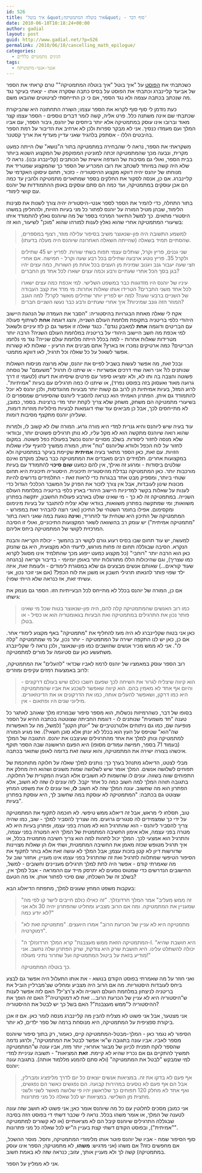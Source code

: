 ```yaml
---
id: 526
title: 'איך בוטל &quot;איך בוטלה המתמטיקה&quot; - סוף דבר'
date: 2010-06-10T10:18:24+00:00
author: gadial
layout: post
guid: http://www.gadial.net/?p=526
permalink: /2010/06/10/cancelling_math_epilogue/
categories:
  - הגיגים מתמטיים כלליים
tags:
  - אנטי-אנטי-מתמטיקה
---
```

כשכתבתי את [הפוסט](http://www.gadial.net/?p=504) על "איך בוטל "איך בוטלה המתמטיקה"" טרם קראתי את הספר של אביעד קליינברג וכתבתי את הפוסט על בסיס כתבה שסקרה אותו - יצאתי בעיקר נגד מה שנכתב בכתבה עצמה ולא נגד הספר, אם כי כן התייחסתי לציטוטים שהובאו משם.

כעת נזדמן לי סוף סוף לקרוא את הספר עצמו; השורה התחתונה היא שהביקורת שכתבתי שם אינה משתנה כלל. פרט אליה, קשה לומר דברים נוספים - הספר עצמו קצר מאוד וברובו אינו עוסק במתמטיקה אלא יותר ביחסים של יוהנס, גיבור הספר, עם אביו המלך ועם מעמדו כנסיך. אני לא מבקר ספרות ולכן לא ארחיב את הדיבור על רמת הספר בהיבטים הללו - אסתפק בלהגיד שאני עדיין מעדיף את אריך קסטנר.

משקראתי את הספר, נראה לי שהבחירה במתמטיקה בתור ה"נושא" שלו הייתה כמעט מקרית, ונבעה מכך שהמתמטיקה זכתה למוניטין המפוקפק של המקצוע השנוא ביותר בבית הספר, ואולי גם מסיבות של העדפה אישית של הכותבים (קליינברג ובנו). נראה לי שלא היה קשה במיוחד לשכתב את רובו המכריע של הספר כך שהמקצוע שמטריד את מנוחתו של יוהנס יהיה דווקא מקצוע ההיסטוריה - כזכור, תחום עיסוקו האקדמי של קליינברג. אם כן, אנסה לסקור את החלקים בספר שמתארים מתמטיקה ולהבין עד כמה הם אכן עוסקים במתמטיקה, ועד כמה הם סתם עוסקים באופן ההתמודדות של יוהנס עם קושי לימודי.

בתור התחלה, כדי להמיר את הספר לספר אנטי-היסטוריה יהיה צורך לשנות את סצינות הלימוד, שבהן מטיל המורה על יוהנס לפתור כל מני בעיות הזויות, ולהחליפן במשהו היסטורי מתאים. כך למשל התיאור המרכזי בספר של מה שיוהנס נאלץ להתמודד איתו בשיעורי המתמטיקה אחרי שהוא נאלץ לענות למורהו שהוא "מוכן" לשיעור, הוא זה:

> למשמע התשובה היה פון-שנאוצר משיב בסיפור עלילה מוזר, רצוף במספרים, שהסתיים תמיד בשאלה (שהייתה השאלה האחרונה שיוהנס היה מעלה בדעתו).

> שני גננים, פריץ וקרל, שותלים עצמי תפוח בשתי שורות. לפריץ יש 45 שתילים ולקרל 35. פריץ נוטע ארבעה שתילים בכל רבע שעה וקרל - חמישה. אם אחרי חצי שעה יעבור גנב ויגנוב שמינית מן העצים בכל אחת מן השורות, כמה עצים יהיו בגן בסך הכל אחרי שעתיים ורבע וכמה עצים ישארו לכל אחד מן החברים?

> עיניו של יוהנס היו מזדגגות כבר במשפט השלישי. למי אכפת כמה עצים ישארו לכל אחד משני החברים? הטרידו אותו שאלות אחרות: מי מדד את קצב העבודה של השניים ברבעי שעה? למה יש לפריץ יותר שתילים מאשר לקרל? למה הגנב המוזר הזה גונב שמיניות? איך אחרי שעתיים ורבע כבר נעשו השניים חברים?

אקח לי שאלה מאחת הבגרויות בהיסטוריה: "הסבר את העמדה של הנהגת היישוב היהודי כלפי בריטניה בתקופת מלחמת העולם השנייה, והצג דוגמה **אחת** לשיתוף פעולה עם הבריטים ודוגמה **אחת** למאבק נגדם". כנגד שאלה זו אפשר גם כן לזז עיניים ולשאול למי אכפת מה חשב היישוב היהודי על בריטניה במלחמת העולם השניה? הרבה יותר מטרידות שאלות אחרות - למה בכלל הייתה מלחמת עולם שנייה? נגד מי נלחמו הבריטים? כמה ארטיקים נמכרו אז בארץ? אתם מבינים את הרעיון - שאלות לא קשורות אפשר לשאול על כל שאלה וכל תרגיל, לאו דווקא מתמטי.

ובכל זאת, מה אפשר לעשות בשביל לפייס את יוהנס, שלא מרוצה מניסוח השאלות שנותנים לו? אני רואה שתי דרכים אפשריות - או שיתנו לו תרגיל "משעמם" של נוסחה פשוטה והצבה בה ותו לא, ולא ימציאו סיפור עם פרטים שיסיחו את דעתו (לטעמי זו דרך גרועה מאוד ואעסוק בזה בפוסט נפרד), או שיתנו לו כמה תרגילים עם בעיות "אמיתיות". לרוע המזל, בעיות אמיתיות הן לרוב גם קשות יותר מבעיות מהונדסות, ולכן יוהנס לא יוכל להתמודד גם איתן. הפתרון האמיתי הוא כנראה להסביר ליוהנס שהסיפורים שמספרים לו בשיעורי מתמטיקה הם משחק, משחק שלא צריך לקחת יותר מדי ברצינות. בספר, כמובן, לא מתייחסים לכך, אבל כן מביאים עוד שתי דוגמאות לבעיות מילוליות מוזרות דומות, שעליהן יוהנס מתקצף מסיבות דומות.

עוד בעיה שיש ליוהנס והיא גנרית למדי היא מורה גרוע. המורה שלו לא קשוב לו, ולמרות שהוא רואה שיוהנס מתקשה הוא לא מקל עליו, לא נותן תרגילים פשוטים יותר, ובוודאי שלא מנסה לחזור ליסודות. בשלב מסויים יוהנס נכשל בפעולת כפל פשוטה. במקום לחזור על לוח הכפל ולוודא שליוהנס "נוח" איתו, המורה ממשיך להעיף עליו שאלות הזויות. עם זאת, כאן הספר מתאר בעיה **אמיתית** שקיימת בעיקר במתמטיקה ולא במקצועות אחרים. תלמידים רבים מאבדים את המתמטיקה כבר בשלב מוקדם ואינם שולטים ביסודות - ומרגע זה ואילך, אין להם כמעט **שום סיכוי** להתמודד עם בעיות מורכבות יותר. כאן המתמטיקה נבדלת מהיסטוריה תיכונית. היסטוריה תיכונית היא תחום שטחי ביותר, ומספיק מבט אחד בבגרות כדי לראות זאת - התלמידים נדרשים להיות מכונות שינון לעובדות, אבל אין צורך לזכור את הפרק על המשבר הכלכלי הגדול כדי לענות על שאלות בקשר למדיניות היישוב היהודי בארץ כלפי בריטניה במלחמת העולם השנייה. במתמטיקה זה לא כך - מי שאינו שולט בארבע פעולות החשבון, יתקשה בפתרון משוואות; ומי שמתקשה בפתרון משוואות, בוודאי שלא יצליח להתגבר על בעיות מינימום ומקסימום. אפילו בחומר השטחי של התיכון (ואני רוצה להבהיר זאת במפורש - המתמטיקה של התיכון היא שטחית עד להחריד, ו**אינה** נוגעת במה שאני רואה בתור "מתמטיקה אמיתית") יש עומק רב בהשוואה לשאר המקצועות התיכוניים, ואולי זו הסיבה המרכזית לקושי של המתמטיקה ביחס אליהם.

למעשה, יש עוד תחום שבו בסיס רעוע גורם לקושי רב בהמשך - יכולת הקריאה והבנת הנקרא. הסיבה שבגללה תחום זה פחות מורגש, לדעתי הלא מקצועית, היא גם שהנזק כאן הוא הרבה יותר "רוחבי" (כל מקצוע כמעט ייפגע מכך שהתלמיד אינו מסוגל לקרוא כמו שצריך), וגם שהיכולות הללו מתורגלות יותר באופן יומיומי - בדיבור וקריאה (בהנחה שעוד קוראים&#8230;) שאותם אנשים מבצעים גם שלא במסגרת לימודים - ולעומת זאת, איזה ילד שפוי פותר להנאתו תרגילי חשבון או משנן את לוח הכפל? (אם אני זוכר נכון, אני עשיתי זאת, אז כנראה שלא הייתי שפוי).

אם כן, המורה של יוהנס בכלל לא מתייחס לכל הבעייתיות הזו. הספר גם מנמק את גישתו:

> כמו רוב האנשים שהמתמטיקה קלה להם, היה פון-שנאוצר בטוח שכל מי שאינו פותר נכון את התרגילים במתמטיקה ואת הבעיות בגאומטריה הוא או כסיל - או בטלן.

כאן אני בטוח שקליינברג לא היה מעז להחליף את "מתמטיקה" באף מקצוע לימודי אחר. אם כן, כאן יש לנו התקפה ישירה על המתמטיקה - יותר נכון, על מי שמתמטיקה "קלה לו". אני לא ממש מכיר אנשים שחושבים כמו פון-שנאוצר, ולכן נראה לי שקליינברג משתעשע כאן עם סטיגמה על מורים למתמטיקה.

רוב הספר עוסק במאמציו של יוהנס לרמוז לאביו שכדאי "להעלים" את המתמטיקה, לרוב באמצעות רמזים עקיפים ומוזרים:

> הוא קיווה שיצליח לגרור את השיחה לכך שפעם חשבו כולם שיש בעולם דרקונים - והיום אף אחד לא מאמין בהם. הוא קיווה שאפשר לשכנע את אביו שהמתמטיקה היא כמו דרקון, ושאפשר להעלים אותה, כמו את הדרקונים או את הדינוזאורים. מיליוני שנים היו ופתאום - אין.

בסופו של דבר, כשהרמיזות נכשלות, הוא מספר סיפור שבמרכזו מלך שאוהב לאתגר כל טענה "חד משמעית" שנותנים לו - דוגמת החביתה שצוטטה בכתבה ההיא על הספר מופיעה שם, כמו גם ניתוחים אלטרנטיביים של "יונתן הקטן" (למשל, מה על האפשרות שה"הוא" שטיפס על העץ הוא בכלל לא יונתן אלא סוכן חשאי?). ואז מגיע המורה למתמטיקה ונותן למלך את אחד מהתרגילים שעיצבנו את יוהנס. התגובה של המלך (בעמוד 71 בספר, חמישה עמודים מסופו) היא הפעם הראשונה שבה הספר תוקף איכשהו בצורה ישירה את המתמטיקה, והוא עושה זאת בדומה לאופן שתואר בכתבה.

מבלי לצטט, הדיאלוג מתנהל בערך כך: נותנים למלך שאלה על חלוקה מתוחכמת של תפוחים לשלושה אנשים. המלך אומר שיש לשלושה שמות משונים ושהוא היה מחלק את התפוחים שווה בשווה. עונים לו שהשמות לא חשובים אלא הבעיה המקורית של החלוקה. בתגובה תוהה המלך למה חשוב כמה כל אחד יקבל. לזה עונים לו שזה לא חשוב, אלא הפתרון הוא מה שחשוב. עונה המלך שזה לא חשוב **לו**, ואז עונים לו את משפט המחץ שצוטט גם בכתבה: "המתמטיקה לא עוסקת במה שחשוב לך, היא עוסקת בפתרון בעיות".

טוב, תסלחו לי מראש, אבל זה דיאלוג ממש טיפשי. לא חוכמה לתקוף את המתמטיקה על ידי כך שמצמידים לה סנגורים גרועים. מה שצריך להסביר למלך - שוב, כמו שהיה צריך להסביר ליוהנס - הוא שהתרגיל הוא לא מטרה בפני עצמו, ופתרון בעיות היא לא מטרה בפני עצמה, אלא אימון החשיבה המתמטית של המלך היא המטרה בפני עצמה, והתרגיל הוא אמצעי לכך. המלך יכול לתהות למה הוא צריך חשיבה מתמטית בכלל, או איך תרגיל מטופש שכזה מאמן את החשיבה המתמטית, ושתי אלו הן שאלות מצויינות שדורשות דיון לא קטן בזכות עצמן; אבל המלך לא עושה זאת אלא בוחר לתקוף את הסיפור הטיפשי שמתלווה לתרגיל ואת זה שהתרגיל בפני עצמו אינו מעניין. אחזור שוב על מה שאמרתי קודם - אפשר היה לתת למלך תרגילים מעניינים וחשובים - למשל, החישובים הנדרשים כדי שמטוס נוסעים לא יתרסק מייד עם ההמראה - אבל למלך אין, בשלב זה של השכלתו, שום סיכוי לפתור אותן. אז מה הטעם?

בעקבות משפט המחץ שעונים למלך, מתפתח הדיאלוג הבא:

> "זה ממש מעליב" אמר המלך חרדונזלך. "זה כאילו כולם חייבים לישר קו לפי מה שמעניין את המתמטיקה. ומה אם הרוב מצביע ומחליט שהפתרון יהיה 30 ולא אני לא יודע כמה?"

> "מתמטיקה היא לא עניין של הכרעת הרוב" אמרו היועצים. "מתמטיקה זאת לא דמוקרטיה".

> "המתמטיקה הזאת ממש מעצבנת" קרא המלך חרדונזלך ה-I. "היא חושבת שהיא יכולה להשתלט עלינו. היא חושבת שרק היא צודקת, שרק הפתרון שלה נחשב. אני מודיע בזאת על ביטול המתמטיקה ועל שחרור נתיני מעולה!"
> 
> כך בוטלה המתמטיקה.

ואני חוזר על מה שאמרתי בפוסט הקודם בנושא - את אותו התעלול היה אפשר גם לבצע ביחס לעובדות היסטוריות. מה אם הרוב היה מצביע ומחליט שצ'מברליין הוביל את בריטניה לניצחון במלחמת העולם השנייה ולא צ'רצ'יל? האם לזה אפשר לענות ש"היסטוריה היא לא עניין של הכרעת הרוב&#8230; זאת לא דמוקרטיה"? האם זה הופך את ההיסטוריה ל"ממש מעצבנת"? האם בשל כך יש לבטל את ההיסטוריה?

אני מצטער, אבל אני פשוט לא מצליח להבין מה קליינברג מנסה לומר כאן. אם זו אכן ביקורת ספציפית על המתמטיקה, היא מנוסחת ברמה של ספר ילדים, לא יותר.

הסיפור לא נגמר כאן - המלך-מבטל-המתמטיקה קיים, כאמור, רק בתוך סיפור שיוהנס מספר לאביו. אביו עונה בתגובה ש"אי אפשר לבטל את המתמטיקה", ולרגע נדמה שהספר לוקח תפנית לכיוון של מבוגר אחראי; יותר מזה, אביו עונה ש"המתמטיקה תמשיך להתקיים גם אם נכריז שהיא לא קיימת. **זאת** המציאות" - תשובה עניניית למדי למי שמבקש "לבטל את המתמטיקה" (ולא סתם להמנע מללמוד אותה). בתגובה עונה יוהנס:

> אף פעם לא בדקו את זה. במציאות אנשים יוצאים כל יום לדרך מליפציג ומברלין, אבל הם אף פעם לא נוסעים במהירות קבועה. הם נפגשים כאשר הם נפגשים, ואף אחד לא מחלק 120 תפוחים כך שלראשון יהיו פי שלושה מאשר לשני ולשני מחצית מן השלישי. במציאות יש לכל שאלה כל מני פתרונות.

אני כמובן מסכים לחלוטין עם כל מה שיוהנס אומר כאן; אני פשוט לא חושב שזה עונה לטענה של המלך, או אומר משהו בכלל. נראה לי שכבר דשתי די בפוסט הזה בסיבה שבגללה התרגילים שיוהנס קיבל הם לא מציאותיים (או לא קשורים למתמטיקה "אמיתית"), ובפוסט הקודם דשתי קצת בעניין ה"יש לכל שאלה כל מני פתרונות".

סוף הסיפור שמח - אביו של יוהנס פוטר אותו מלימודי המתמטיקה, וחסל. מוסר ההשכל, אם מחפשים כזה? אם משהו (אני מדגיש: **משהו**, לא מתמטיקה; הספר אינו עוסק במתמטיקה) קשה לך ולא מעניין אותך, עזוב; כנראה שזה לא באמת חשוב.

אני לא ממליץ על הספר.